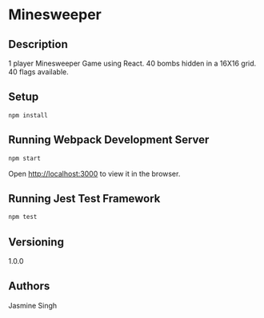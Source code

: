 # Minesweeper

## Description

1 player Minesweeper Game using React. 40 bombs hidden in a 16X16 grid. 40 flags available.

## Setup

```npm install```

## Running Webpack Development Server

```sh
npm start
```

Open [http://localhost:3000](http://localhost:3000) to view it in the browser.

## Running Jest Test Framework

```sh
npm test
```

## Versioning

1.0.0

## Authors

Jasmine Singh

